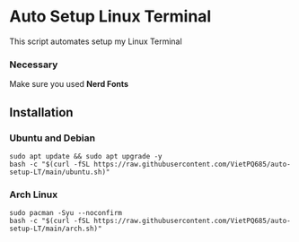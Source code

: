 # Auto Setup Linux Terminal
This script automates setup my Linux Terminal

### Necessary
Make sure you used **Nerd Fonts**

## Installation
### Ubuntu and Debian
```
sudo apt update && sudo apt upgrade -y
bash -c "$(curl -fSL https://raw.githubusercontent.com/VietPQ685/auto-setup-LT/main/ubuntu.sh)"
```

### Arch Linux
```
sudo pacman -Syu --noconfirm
bash -c "$(curl -fSL https://raw.githubusercontent.com/VietPQ685/auto-setup-LT/main/arch.sh)"
```
